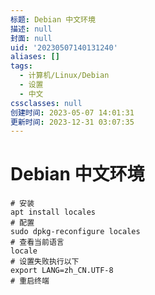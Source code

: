```yaml
---
标题: Debian 中文环境
描述: null
封面: null
uid: '20230507140131240'
aliases: []
tags:
  - 计算机/Linux/Debian
  - 设置
  - 中文
cssclasses: null
创建时间: 2023-05-07 14:01:31
更新时间: 2023-12-31 03:07:35
---
```


# Debian 中文环境

```shell
# 安装
apt install locales
# 配置
sudo dpkg-reconfigure locales
# 查看当前语言
locale
# 设置失败执行以下
export LANG=zh_CN.UTF-8
# 重启终端
```
